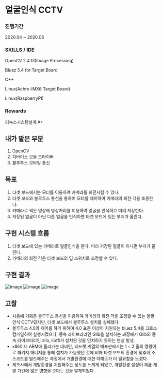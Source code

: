 # 얼굴인식 CCTV
### 진행기간
2020.04 ~ 2020.06
### SKILLS / IDE
OpenCV 2.4.13(Image Processing)

Bluez 5.4 for Target Board

C++

Linux(Achro-IMX6 Target Board)

Linux(RaspberryPI)

### Rewards
리눅스시스템설계 A+

## 내가 맡은 부분
1. OpenCV
2. 디바이스 모듈 드라이버
3. 블루투스 모바일 통신

## 목표
1. 타겟 보드에서는 모터를 이용하여 카메라를 회전시킬 수 있다.
2. 타겟 보드와 블루투스 통신을 통하여 모터를 제어하여 카메라의 회전 각을 조종한다.
3. 카메라로 찍은 영상에 영상처리를 이용하여 얼굴을 인식하고 미리 저장한다.
4. 저장된 얼굴이 아닌 다른 얼굴을 인식하면 타겟 보드에 있는 부저가 울린다.

## 구현 시스템 흐름
1. 타겟 보드에 있는 카메라로 얼굴인식을 한다. 미리 저장된 얼굴이 아니면 부저가 울린다.
2. 카메라의 회전 각은 타겟 보드의 딥 스위치로 조정할 수 있다.

## 구현 결과
![image](https://user-images.githubusercontent.com/59634413/126008010-59e09900-3a34-48ab-a5af-04ffc51053d1.png)
![image](https://user-images.githubusercontent.com/59634413/126007986-1aed6b1f-9a4a-4ec8-a92c-f28ea02a5415.png)
![image](https://user-images.githubusercontent.com/59634413/126008023-368b8e79-61e2-4113-b8f3-89f808153e28.png)

## 고찰
* 처음에 기획은 블루투스 통신을 이용하여 카메라의 회전 각을 조정할 수 있는 얼굴인식 CCTV였지만, 타겟 보드에서 블루투스 설치를 실패했다.
* 블루투스 4.0의 제어를 하기 위하여 4.0 표준 이상이 지원되는 bluez 5.4를 크로스컴파일하여 실행시켰으나, 종속 라이브러리인 Glib을 설치하는 과정에서 Glib의 종속 라이브러리인 zlib, libffi가 설치된 것을 인지하지 못하는 현상 발생.
* x86이나 ARM에 올라가는 데비안, 레드햇 계열의 배포판에서는 1 ~ 2 줄의 명령어로 패키지 매니저를 통해 설치가 가능했던 것에 비해 타겟 보드의 환경에 맞추어 소스코드를 빌드해주는 과정에서 개발환경에 대한 이해도가 더 필요함을 느겼다.
* 제조사에서 개발환경을 지원해주는 정도를 느끼게 되었고, 개발환경 설정이 제품 개발 기간에 많은 영향을 준다는 것을 알게되었다.
